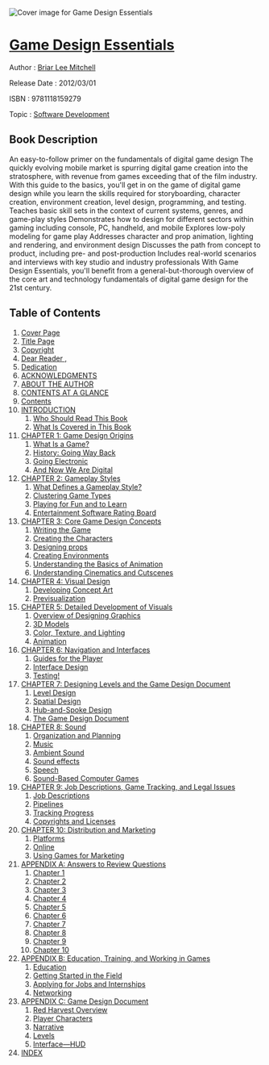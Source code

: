 ![Cover image for Game Design Essentials](https://imgdetail.ebookreading.net/cover/cover/software_development/EB9781118159279.jpg)

[Game Design Essentials](https://ebookreading.net/view/book/Game+Design+Essentials-EB9781118159279_1.html "Game Design Essentials")
====================================================================================================================

Author : [Briar Lee Mitchell](https://ebookreading.net/search/author/Briar+Lee+Mitchell)

Release Date : 2012/03/01

ISBN : 9781118159279

Topic : [Software Development](https://ebookreading.net/search/category/software-development)

Book Description
-----------------

An easy-to-follow primer on the fundamentals of digital game design
The quickly evolving mobile market is spurring digital game creation into the stratosphere, with revenue from games exceeding that of the film industry. With this guide to the basics, you'll get in on the game of digital game design while you learn the skills required for storyboarding, character creation, environment creation, level design, programming, and testing.
Teaches basic skill sets in the context of current systems, genres, and game-play styles
Demonstrates how to design for different sectors within gaming including console, PC, handheld, and mobile
Explores low-poly modeling for game play
Addresses character and prop animation, lighting and rendering, and environment design
Discusses the path from concept to product, including pre- and post-production
Includes real-world scenarios and interviews with key studio and industry professionals
With Game Design Essentials, you'll benefit from a general-but-thorough overview of the core art and technology fundamentals of digital game design for the 21st century.
              
Table of Contents
-----------------

1. [Cover Page](https://ebookreading.net/view/book/Game+Design+Essentials-EB9781118159279_1.html)
1. [Title Page](https://ebookreading.net/view/book/Game+Design+Essentials-EB9781118159279_2.html)
1. [Copyright](https://ebookreading.net/view/book/Game+Design+Essentials-EB9781118159279_3.html)
1. [Dear Reader ,](https://ebookreading.net/view/book/Game+Design+Essentials-EB9781118159279_4.html#note)
1. [Dedication](https://ebookreading.net/view/book/Game+Design+Essentials-EB9781118159279_5.html)
1. [ACKNOWLEDGMENTS](https://ebookreading.net/view/book/Game+Design+Essentials-EB9781118159279_6.html#ack)
1. [ABOUT THE AUTHOR](https://ebookreading.net/view/book/Game+Design+Essentials-EB9781118159279_7.html#abt)
1. [CONTENTS AT A GLANCE](https://ebookreading.net/view/book/Game+Design+Essentials-EB9781118159279_8.html#glance)
1. [Contents](https://ebookreading.net/view/book/Game+Design+Essentials-EB9781118159279_9.html)
1. [INTRODUCTION](https://ebookreading.net/view/book/Game+Design+Essentials-EB9781118159279_10.html#int)
    1. [Who Should Read This Book](https://ebookreading.net/view/book/Game+Design+Essentials-EB9781118159279_10.html#int-sec001)
    1. [What Is Covered in This Book](https://ebookreading.net/view/book/Game+Design+Essentials-EB9781118159279_10.html#int-sec004)
1. [CHAPTER 1: Game Design Origins](https://ebookreading.net/view/book/Game+Design+Essentials-EB9781118159279_11.html#chap01)
    1. [What Is a Game?](https://ebookreading.net/view/book/Game+Design+Essentials-EB9781118159279_11.html#chap01-sec001)
    1. [History: Going Way Back](https://ebookreading.net/view/book/Game+Design+Essentials-EB9781118159279_11.html#chap01-sec005)
    1. [Going Electronic](https://ebookreading.net/view/book/Game+Design+Essentials-EB9781118159279_11.html#chap01-sec008)
    1. [And Now We Are Digital](https://ebookreading.net/view/book/Game+Design+Essentials-EB9781118159279_11.html#chap01-sec010)
1. [CHAPTER 2: Gameplay Styles](https://ebookreading.net/view/book/Game+Design+Essentials-EB9781118159279_12.html#chap02)
    1. [What Defines a Gameplay Style?](https://ebookreading.net/view/book/Game+Design+Essentials-EB9781118159279_12.html#chap02-sec001)
    1. [Clustering Game Types](https://ebookreading.net/view/book/Game+Design+Essentials-EB9781118159279_12.html#chap02-sec009)
    1. [Playing for Fun and to Learn](https://ebookreading.net/view/book/Game+Design+Essentials-EB9781118159279_12.html#chap02-sec014)
    1. [Entertainment Software Rating Board](https://ebookreading.net/view/book/Game+Design+Essentials-EB9781118159279_12.html#chap02-sec017)
1. [CHAPTER 3: Core Game Design Concepts](https://ebookreading.net/view/book/Game+Design+Essentials-EB9781118159279_13.html#chap03)
    1. [Writing the Game](https://ebookreading.net/view/book/Game+Design+Essentials-EB9781118159279_13.html#chap03-sec001)
    1. [Creating the Characters](https://ebookreading.net/view/book/Game+Design+Essentials-EB9781118159279_13.html#chap03-sec012)
    1. [Designing props](https://ebookreading.net/view/book/Game+Design+Essentials-EB9781118159279_13.html#chap03-sec017)
    1. [Creating Environments](https://ebookreading.net/view/book/Game+Design+Essentials-EB9781118159279_13.html#chap03-sec018)
    1. [Understanding the Basics of Animation](https://ebookreading.net/view/book/Game+Design+Essentials-EB9781118159279_13.html#chap03-sec022)
    1. [Understanding Cinematics and Cutscenes](https://ebookreading.net/view/book/Game+Design+Essentials-EB9781118159279_13.html#chap03-sec024)
1. [CHAPTER 4: Visual Design](https://ebookreading.net/view/book/Game+Design+Essentials-EB9781118159279_14.html#chap04)
    1. [Developing Concept Art](https://ebookreading.net/view/book/Game+Design+Essentials-EB9781118159279_14.html#chap04-sec001)
    1. [Previsualization](https://ebookreading.net/view/book/Game+Design+Essentials-EB9781118159279_14.html#chap04-sec010)
1. [CHAPTER 5: Detailed Development of Visuals](https://ebookreading.net/view/book/Game+Design+Essentials-EB9781118159279_15.html#chap05)
    1. [Overview of Designing Graphics](https://ebookreading.net/view/book/Game+Design+Essentials-EB9781118159279_15.html#chap05-sec001)
    1. [3D Models](https://ebookreading.net/view/book/Game+Design+Essentials-EB9781118159279_15.html#chap05-sec010)
    1. [Color, Texture, and Lighting](https://ebookreading.net/view/book/Game+Design+Essentials-EB9781118159279_15.html#chap05-sec013)
    1. [Animation](https://ebookreading.net/view/book/Game+Design+Essentials-EB9781118159279_15.html#chap05-sec016)
1. [CHAPTER 6: Navigation and Interfaces](https://ebookreading.net/view/book/Game+Design+Essentials-EB9781118159279_16.html#chap06)
    1. [Guides for the Player](https://ebookreading.net/view/book/Game+Design+Essentials-EB9781118159279_16.html#chap06-sec001)
    1. [Interface Design](https://ebookreading.net/view/book/Game+Design+Essentials-EB9781118159279_16.html#chap06-sec006)
    1. [Testing!](https://ebookreading.net/view/book/Game+Design+Essentials-EB9781118159279_16.html#chap06-sec021)
1. [CHAPTER 7: Designing Levels and the Game Design Document](https://ebookreading.net/view/book/Game+Design+Essentials-EB9781118159279_17.html#chap07)
    1. [Level Design](https://ebookreading.net/view/book/Game+Design+Essentials-EB9781118159279_17.html#chap07-sec001)
    1. [Spatial Design](https://ebookreading.net/view/book/Game+Design+Essentials-EB9781118159279_17.html#chap07-sec010)
    1. [Hub-and-Spoke Design](https://ebookreading.net/view/book/Game+Design+Essentials-EB9781118159279_17.html#chap07-sec011)
    1. [The Game Design Document](https://ebookreading.net/view/book/Game+Design+Essentials-EB9781118159279_17.html#chap07-sec014)
1. [CHAPTER 8: Sound](https://ebookreading.net/view/book/Game+Design+Essentials-EB9781118159279_18.html#chap08)
    1. [Organization and Planning](https://ebookreading.net/view/book/Game+Design+Essentials-EB9781118159279_18.html#chap08-sec001)
    1. [Music](https://ebookreading.net/view/book/Game+Design+Essentials-EB9781118159279_18.html#chap08-sec004)
    1. [Ambient Sound](https://ebookreading.net/view/book/Game+Design+Essentials-EB9781118159279_18.html#chap08-sec007)
    1. [Sound effects](https://ebookreading.net/view/book/Game+Design+Essentials-EB9781118159279_18.html#chap08-sec012)
    1. [Speech](https://ebookreading.net/view/book/Game+Design+Essentials-EB9781118159279_18.html#chap08-sec015)
    1. [Sound-Based Computer Games](https://ebookreading.net/view/book/Game+Design+Essentials-EB9781118159279_18.html#chap08-sec018)
1. [CHAPTER 9: Job Descriptions, Game Tracking, and Legal Issues](https://ebookreading.net/view/book/Game+Design+Essentials-EB9781118159279_19.html#chap09)
    1. [Job Descriptions](https://ebookreading.net/view/book/Game+Design+Essentials-EB9781118159279_19.html#chap09-sec001)
    1. [Pipelines](https://ebookreading.net/view/book/Game+Design+Essentials-EB9781118159279_19.html#chap09-sec021)
    1. [Tracking Progress](https://ebookreading.net/view/book/Game+Design+Essentials-EB9781118159279_19.html#chap09-sec024)
    1. [Copyrights and Licenses](https://ebookreading.net/view/book/Game+Design+Essentials-EB9781118159279_19.html#chap09-sec025)
1. [CHAPTER 10: Distribution and Marketing](https://ebookreading.net/view/book/Game+Design+Essentials-EB9781118159279_20.html#chap10)
    1. [Platforms](https://ebookreading.net/view/book/Game+Design+Essentials-EB9781118159279_20.html#chap10-sec001)
    1. [Online](https://ebookreading.net/view/book/Game+Design+Essentials-EB9781118159279_20.html#chap10-sec011)
    1. [Using Games for Marketing](https://ebookreading.net/view/book/Game+Design+Essentials-EB9781118159279_20.html#chap10-sec016)
1. [APPENDIX A: Answers to Review Questions](https://ebookreading.net/view/book/Game+Design+Essentials-EB9781118159279_21.html#appa)
    1. [Chapter 1](https://ebookreading.net/view/book/Game+Design+Essentials-EB9781118159279_21.html#appa-sec001)
    1. [Chapter 2](https://ebookreading.net/view/book/Game+Design+Essentials-EB9781118159279_21.html#appa-sec002)
    1. [Chapter 3](https://ebookreading.net/view/book/Game+Design+Essentials-EB9781118159279_21.html#appa-sec003)
    1. [Chapter 4](https://ebookreading.net/view/book/Game+Design+Essentials-EB9781118159279_21.html#appa-sec004)
    1. [Chapter 5](https://ebookreading.net/view/book/Game+Design+Essentials-EB9781118159279_21.html#appa-sec005)
    1. [Chapter 6](https://ebookreading.net/view/book/Game+Design+Essentials-EB9781118159279_21.html#appa-sec006)
    1. [Chapter 7](https://ebookreading.net/view/book/Game+Design+Essentials-EB9781118159279_21.html#appa-sec007)
    1. [Chapter 8](https://ebookreading.net/view/book/Game+Design+Essentials-EB9781118159279_21.html#appa-sec008)
    1. [Chapter 9](https://ebookreading.net/view/book/Game+Design+Essentials-EB9781118159279_21.html#appa-sec009)
    1. [Chapter 10](https://ebookreading.net/view/book/Game+Design+Essentials-EB9781118159279_21.html#appa-sec010)
1. [APPENDIX B: Education, Training, and Working in Games](https://ebookreading.net/view/book/Game+Design+Essentials-EB9781118159279_22.html#appb)
    1. [Education](https://ebookreading.net/view/book/Game+Design+Essentials-EB9781118159279_22.html#appb-sec001)
    1. [Getting Started in the Field](https://ebookreading.net/view/book/Game+Design+Essentials-EB9781118159279_22.html#appb-sec002)
    1. [Applying for Jobs and Internships](https://ebookreading.net/view/book/Game+Design+Essentials-EB9781118159279_22.html#appb-sec005)
    1. [Networking](https://ebookreading.net/view/book/Game+Design+Essentials-EB9781118159279_22.html#appb-sec017)
1. [APPENDIX C: Game Design Document](https://ebookreading.net/view/book/Game+Design+Essentials-EB9781118159279_23.html#appc)
    1. [Red Harvest Overview](https://ebookreading.net/view/book/Game+Design+Essentials-EB9781118159279_23.html#appc-sec001)
    1. [Player Characters](https://ebookreading.net/view/book/Game+Design+Essentials-EB9781118159279_23.html#appc-sec002)
    1. [Narrative](https://ebookreading.net/view/book/Game+Design+Essentials-EB9781118159279_23.html#appc-sec005)
    1. [Levels](https://ebookreading.net/view/book/Game+Design+Essentials-EB9781118159279_23.html#appc-sec010)
    1. [Interface—HUD](https://ebookreading.net/view/book/Game+Design+Essentials-EB9781118159279_23.html#appc-sec014)
1. [INDEX](https://ebookreading.net/view/book/Game+Design+Essentials-EB9781118159279_24.html#index)
